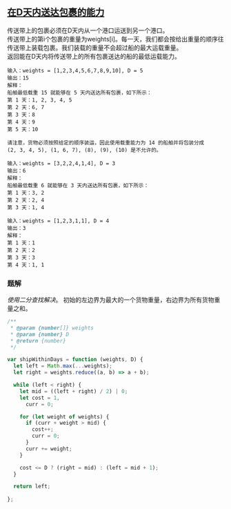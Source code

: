 <!--
 * @Description: 
 * @Author: Kotori Y
 * @Date: 2021-04-26 15:50:51
 * @LastEditors: Kotori Y
 * @LastEditTime: 2021-04-26 16:14:48
 * @FilePath: \LeetCode-Code\codes\BinarySearch\capacity-to-ship-packages-within-d-days\README.md
 * @AuthorMail: kotori@cbdd.me
-->

## [在D天内送达包裹的能力](https://leetcode-cn.com/problems/capacity-to-ship-packages-within-d-days/)

传送带上的包裹必须在D天内从一个港口运送到另一个港口。<br>传送带上的第i个包裹的重量为weights[i]。每一天，我们都会按给出重量的顺序往传送带上装载包裹。我们装载的重量不会超过船的最大运载重量。<br>返回能在D天内将传送带上的所有包裹送达的船的最低运载能力。

```
输入：weights = [1,2,3,4,5,6,7,8,9,10], D = 5
输出：15
解释：
船舶最低载重 15 就能够在 5 天内送达所有包裹，如下所示：
第 1 天：1, 2, 3, 4, 5
第 2 天：6, 7
第 3 天：8
第 4 天：9
第 5 天：10

请注意，货物必须按照给定的顺序装运，因此使用载重能力为 14 的船舶并将包装分成 
(2, 3, 4, 5), (1, 6, 7), (8), (9), (10) 是不允许的。
```

```
输入：weights = [3,2,2,4,1,4], D = 3
输出：6
解释：
船舶最低载重 6 就能够在 3 天内送达所有包裹，如下所示：
第 1 天：3, 2
第 2 天：2, 4
第 3 天：1, 4
```

```
输入：weights = [1,2,3,1,1], D = 4
输出：3
解释：
第 1 天：1
第 2 天：2
第 3 天：3
第 4 天：1, 1
```

### 题解

<i>使用二分查找解决</i>。
初始的左边界为最大的一个货物重量，右边界为所有货物重量之和。

```JavaScript
/**
 * @param {number[]} weights
 * @param {number} D
 * @return {number}
 */

var shipWithinDays = function (weights, D) {
  let left = Math.max(...weights);
  let right = weights.reduce((a, b) => a + b);

  while (left < right) {
    let mid = ((left + right) / 2) | 0;
    let cost = 1,
      curr = 0;

    for (let weight of weights) {
      if (curr + weight > mid) {
        cost++;
        curr = 0;
      }
      curr += weight;
    }

    cost <= D ? (right = mid) : (left = mid + 1);
  }

  return left;
  
};
```